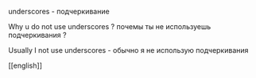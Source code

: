 underscores - подчеркивание

Why u do not use underscores ?  почемы ты не используешь подчеркивания ?

Usually I not use underscores - обычно я не использую подчеркивания 

[[english]]